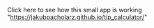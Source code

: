 Click here to see how this small app is working  "https://jakubpacholarz.github.io/tip_calculator/" 
 
